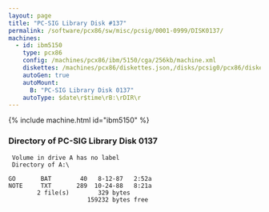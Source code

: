 ```yaml
---
layout: page
title: "PC-SIG Library Disk #137"
permalink: /software/pcx86/sw/misc/pcsig/0001-0999/DISK0137/
machines:
  - id: ibm5150
    type: pcx86
    config: /machines/pcx86/ibm/5150/cga/256kb/machine.xml
    diskettes: /machines/pcx86/diskettes.json,/disks/pcsig0/pcx86/diskettes.json
    autoGen: true
    autoMount:
      B: "PC-SIG Library Disk 0137"
    autoType: $date\r$time\rB:\rDIR\r
---
```


{% include machine.html id="ibm5150" %}

### Directory of PC-SIG Library Disk 0137

     Volume in drive A has no label
     Directory of A:\

    GO       BAT        40   8-12-87   2:52a
    NOTE     TXT       289  10-24-88   8:21a
            2 file(s)        329 bytes
                          159232 bytes free

